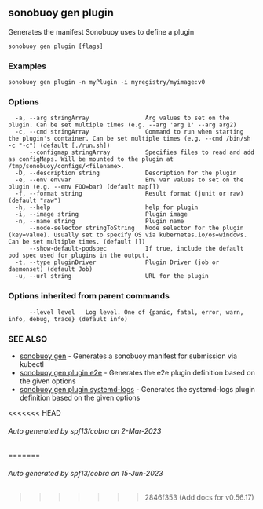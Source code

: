 ## sonobuoy gen plugin

Generates the manifest Sonobuoy uses to define a plugin

```
sonobuoy gen plugin [flags]
```

### Examples

```
sonobuoy gen plugin -n myPlugin -i myregistry/myimage:v0
```

### Options

```
  -a, --arg stringArray                Arg values to set on the plugin. Can be set multiple times (e.g. --arg 'arg 1' --arg arg2)
  -c, --cmd stringArray                Command to run when starting the plugin's container. Can be set multiple times (e.g. --cmd /bin/sh -c "-c") (default [./run.sh])
      --configmap stringArray          Specifies files to read and add as configMaps. Will be mounted to the plugin at /tmp/sonobuoy/configs/<filename>.
  -D, --description string             Description for the plugin
  -e, --env envvar                     Env var values to set on the plugin (e.g. --env FOO=bar) (default map[])
  -f, --format string                  Result format (junit or raw) (default "raw")
  -h, --help                           help for plugin
  -i, --image string                   Plugin image
  -n, --name string                    Plugin name
      --node-selector stringToString   Node selector for the plugin (key=value). Usually set to specify OS via kubernetes.io/os=windows. Can be set multiple times. (default [])
      --show-default-podspec           If true, include the default pod spec used for plugins in the output.
  -t, --type pluginDriver              Plugin Driver (job or daemonset) (default Job)
  -u, --url string                     URL for the plugin
```

### Options inherited from parent commands

```
      --level level   Log level. One of {panic, fatal, error, warn, info, debug, trace} (default info)
```

### SEE ALSO

* [sonobuoy gen](sonobuoy_gen.md)	 - Generates a sonobuoy manifest for submission via kubectl
* [sonobuoy gen plugin e2e](sonobuoy_gen_plugin_e2e.md)	 - Generates the e2e plugin definition based on the given options
* [sonobuoy gen plugin systemd-logs](sonobuoy_gen_plugin_systemd-logs.md)	 - Generates the systemd-logs plugin definition based on the given options

<<<<<<< HEAD
###### Auto generated by spf13/cobra on 2-Mar-2023
=======
###### Auto generated by spf13/cobra on 15-Jun-2023
>>>>>>> 2846f353 (Add docs for v0.56.17)
